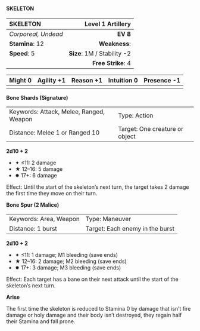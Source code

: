 #### SKELETON

| SKELETON            |       **Level 1 Artillery** |
| :------------------ | --------------------------: |
| *Corporeal, Undead* |                    **EV 8** |
| **Stamina**: 12     |               **Weakness**: |
| **Speed**: 5        | **Size**: 1M / Stability -2 |
|                     |          **Free Strike**: 4 |

| **Might** 0 | **Agility** +1 | **Reason** +1 | **Intuition** 0 | **Presence** -1 |
| ----------- | -------------- | ------------- | --------------- | --------------- |
|             |                |               |                 |                 |

**Bone Shards (Signature)**

|                                         |                                |
| :-------------------------------------- | :----------------------------- |
| Keywords: Attack, Melee, Ranged, Weapon | Type: Action                   |
| Distance: Melee 1 or Ranged 10          | Target: One creature or object |

**2d10 + 2**

- ✦ ≤11: 2 damage
- ★ 12–16: 5 damage
- ✸ 17+: 6 damage

Effect: Until the start of the skeleton’s next turn, the target takes 2 damage the first time they move on their turn.

**Bone Spur (2 Malice)**

|                        |                                 |
| :--------------------- | :------------------------------ |
| Keywords: Area, Weapon | Type: Maneuver                  |
| Distance: 1 burst      | Target: Each enemy in the burst |

**2d10 + 2**

- ✦ ≤11: 1 damage; M1 bleeding (save ends)
- ★ 12–16: 2 damage; M2 bleeding (save ends)
- ✸ 17+: 3 damage; M3 bleeding (save ends)

Effect: Each target has a bane on their next attack until the start of the skeleton’s next turn.

**Arise**

The first time the skeleton is reduced to Stamina 0 by damage that isn’t fire damage or holy damage and their body isn’t destroyed, they regain half their Stamina and fall prone.
